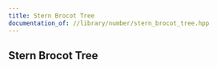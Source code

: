 ```yaml
---
title: Stern Brocot Tree
documentation_of: //library/number/stern_brocot_tree.hpp
---
```

## Stern Brocot Tree
